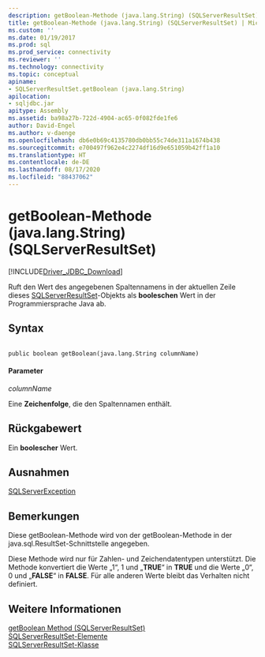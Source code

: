 ```yaml
---
description: getBoolean-Methode (java.lang.String) (SQLServerResultSet)
title: getBoolean-Methode (java.lang.String) (SQLServerResultSet) | Microsoft-Dokumentation
ms.custom: ''
ms.date: 01/19/2017
ms.prod: sql
ms.prod_service: connectivity
ms.reviewer: ''
ms.technology: connectivity
ms.topic: conceptual
apiname:
- SQLServerResultSet.getBoolean (java.lang.String)
apilocation:
- sqljdbc.jar
apitype: Assembly
ms.assetid: ba98a27b-722d-4904-ac65-0f082fde1fe6
author: David-Engel
ms.author: v-daenge
ms.openlocfilehash: db6e0b69c4135780db0bb55c74de311a1674b438
ms.sourcegitcommit: e700497f962e4c2274df16d9e651059b42ff1a10
ms.translationtype: HT
ms.contentlocale: de-DE
ms.lasthandoff: 08/17/2020
ms.locfileid: "88437062"
---
```

# <a name="getboolean-method-javalangstring-sqlserverresultset"></a>getBoolean-Methode (java.lang.String) (SQLServerResultSet)
[!INCLUDE[Driver_JDBC_Download](../../../includes/driver_jdbc_download.md)]

  Ruft den Wert des angegebenen Spaltennamens in der aktuellen Zeile dieses [SQLServerResultSet](../../../connect/jdbc/reference/sqlserverresultset-class.md)-Objekts als **booleschen** Wert in der Programmiersprache Java ab.  
  
## <a name="syntax"></a>Syntax  
  
```  
  
public boolean getBoolean(java.lang.String columnName)  
```  
  
#### <a name="parameters"></a>Parameter  
 *columnName*  
  
 Eine **Zeichenfolge**, die den Spaltennamen enthält.  
  
## <a name="return-value"></a>Rückgabewert  
 Ein **boolescher** Wert.  
  
## <a name="exceptions"></a>Ausnahmen  
 [SQLServerException](../../../connect/jdbc/reference/sqlserverexception-class.md)  
  
## <a name="remarks"></a>Bemerkungen  
 Diese getBoolean-Methode wird von der getBoolean-Methode in der java.sql.ResultSet-Schnittstelle angegeben.  
  
 Diese Methode wird nur für Zahlen- und Zeichendatentypen unterstützt. Die Methode konvertiert die Werte „1“, 1 und „**TRUE**“ in **TRUE** und die Werte „0“, 0 und „**FALSE**“ in **FALSE**. Für alle anderen Werte bleibt das Verhalten nicht definiert.  
  
## <a name="see-also"></a>Weitere Informationen  
 [getBoolean Method &#40;SQLServerResultSet&#41;](../../../connect/jdbc/reference/getboolean-method-sqlserverresultset.md)   
 [SQLServerResultSet-Elemente](../../../connect/jdbc/reference/sqlserverresultset-members.md)   
 [SQLServerResultSet-Klasse](../../../connect/jdbc/reference/sqlserverresultset-class.md)  
  
  
